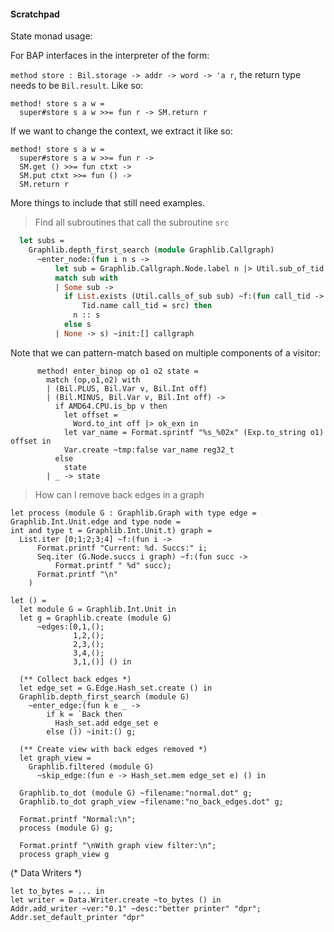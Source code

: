 #### Scratchpad

State monad usage:

For BAP interfaces in the interpreter of the form:

`method store : Bil.storage -> addr -> word -> 'a r`, the return type needs to be `Bil.result`. Like so:

```
method! store s a w =
  super#store s a w >>= fun r -> SM.return r
```

If we want to change the context, we extract it like so:

```
method! store s a w =
  super#store s a w >>= fun r ->
  SM.get () >>= fun ctxt ->
  SM.put ctxt >>= fun () ->
  SM.return r
```

More things to include that still need examples.

> Find all subroutines that call the subroutine `src`

```ocaml
  let subs =
    Graphlib.depth_first_search (module Graphlib.Callgraph)
      ~enter_node:(fun i n s ->
          let sub = Graphlib.Callgraph.Node.label n |> Util.sub_of_tid in
          match sub with
          | Some sub ->
            if List.exists (Util.calls_of_sub sub) ~f:(fun call_tid ->
                Tid.name call_tid = src) then
              n :: s
            else s
          | None -> s) ~init:[] callgraph
```


Note that we can pattern-match based on multiple components of a visitor:

```
      method! enter_binop op o1 o2 state =
        match (op,o1,o2) with
        | (Bil.PLUS, Bil.Var v, Bil.Int off)
        | (Bil.MINUS, Bil.Var v, Bil.Int off) ->
          if AMD64.CPU.is_bp v then
            let offset =
              Word.to_int off |> ok_exn in
            let var_name = Format.sprintf "%s_%02x" (Exp.to_string o1) offset in
            Var.create ~tmp:false var_name reg32_t
          else
            state
        | _ -> state
```

> How can I remove back edges in a graph

```
let process (module G : Graphlib.Graph with type edge =
Graphlib.Int.Unit.edge and type node =
int and type t = Graphlib.Int.Unit.t) graph =
  List.iter [0;1;2;3;4] ~f:(fun i ->
      Format.printf "Current: %d. Succs:" i;
      Seq.iter (G.Node.succs i graph) ~f:(fun succ ->
          Format.printf " %d" succ);
      Format.printf "\n"
    )

let () =
  let module G = Graphlib.Int.Unit in
  let g = Graphlib.create (module G)
      ~edges:[0,1,();
              1,2,();
              2,3,();
              3,4,();
              3,1,()] () in

  (** Collect back edges *)
  let edge_set = G.Edge.Hash_set.create () in
  Graphlib.depth_first_search (module G)
    ~enter_edge:(fun k e _ ->
        if k = `Back then
          Hash_set.add edge_set e
        else ()) ~init:() g;

  (** Create view with back edges removed *)
  let graph_view =
    Graphlib.filtered (module G)
      ~skip_edge:(fun e -> Hash_set.mem edge_set e) () in

  Graphlib.to_dot (module G) ~filename:"normal.dot" g;
  Graphlib.to_dot graph_view ~filename:"no_back_edges.dot" g;

  Format.printf "Normal:\n";
  process (module G) g;

  Format.printf "\nWith graph view filter:\n";
  process graph_view g
```

(* Data Writers *)

```
let to_bytes = ... in
let writer = Data.Writer.create ~to_bytes () in
Addr.add_writer ~ver:"0.1" ~desc:"better printer" "dpr";
Addr.set_default_printer "dpr"
```
